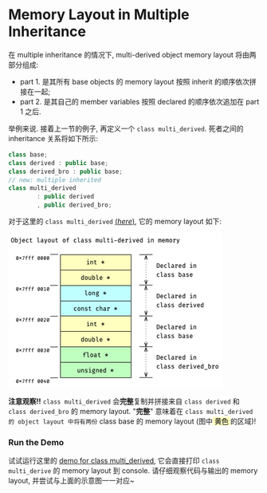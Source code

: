 # Memory Layout in Multiple Inheritance

在 multiple inheritance 的情况下, multi-derived object memory layout 将由两部分组成:
- part 1. 是其所有 base objects 的 memory layout 按照 inherit 的顺序依次拼接在一起;
- part 2. 是其自己的 member variables 按照 declared 的顺序依次追加在 part 1 之后.

举例来说.
接着上一节的例子, 再定义一个 `class multi_derived`.
死者之间的 inheritance 关系将如下所示:
```c++
class base;
class derived : public base;
class derived_bro : public base;
// new: multiple inherited
class multi_derived 
        : public derived
        , public derived_bro;
```
对于这里的 `class multi_derived`
[(*here*)](psi_element://__only_for_anchor_used__memory_layout_multi_derived),
它的 memory layout 如下:

![Object Layout](pics/memory_layout_of_multi_derived.png)

**注意观察!!** 
`class multi_derived` 会**完整**复制并拼接来自 `class derived` 和 `class derived_bro` 的 memory layout.
"**完整**" 意味着在 `class multi_derived 的 object layout 中将有两份` class base 的 memory layout (图中<span style="background: #feffbf; color: black"> 黄色 </span>的区域)!

### Run the Demo

试试运行这里的
[demo for class multi_derived](psi_element://MultipleInheritanceMemoryLayout_MultiDerivedMemoryLayout_Test),
它会直接打印 `class multi_derive` 的 memory layout 到 console.
请仔细观察代码与输出的 memory layout, 并尝试与上面的示意图一一对应~
